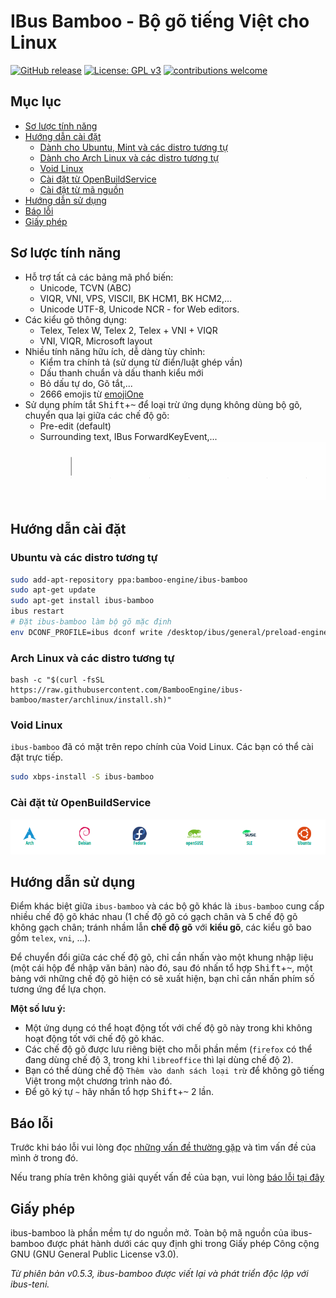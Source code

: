 IBus Bamboo - Bộ gõ tiếng Việt cho Linux
===================================
[![GitHub release](https://img.shields.io/github/release/BambooEngine/ibus-bamboo.svg)](https://github.com/BambooEngine/ibus-bamboo/releases/latest)
[![License: GPL v3](https://img.shields.io/badge/License-GPL%20v3-blue.svg)](https://opensource.org/licenses/GPL-3.0)
[![contributions welcome](https://img.shields.io/badge/contributions-welcome-brightgreen.svg?style=flat)](https://github.com/BambooEngine/ibus-bamboo)

## Mục lục

- [Sơ lược tính năng](#sơ-lược-tính-năng)
- [Hướng dẫn cài đặt](#hướng-dẫn-cài-đặt)
	- [Dành cho Ubuntu, Mint và các distro tương tự](#ubuntu-và-các-distro-tương-tự)
	- [Dành cho Arch Linux và các distro tương tự](#arch-linux-và-các-distro-tương-tự)
	- [Void Linux](#void-linux)
	- [Cài đặt từ OpenBuildService](#cài-đặt-từ-openbuildservice)
	- [Cài đặt từ mã nguồn](https://github.com/BambooEngine/ibus-bamboo/wiki/H%C6%B0%E1%BB%9Bng-d%E1%BA%ABn-c%C3%A0i-%C4%91%E1%BA%B7t-t%E1%BB%AB-m%C3%A3-ngu%E1%BB%93n)
- [Hướng dẫn sử dụng](#hướng-dẫn-sử-dụng)
- [Báo lỗi](#báo-lỗi)
- [Giấy phép](#giấy-phép)

## Sơ lược tính năng
* Hỗ trợ tất cả các bảng mã phổ biến:
  * Unicode, TCVN (ABC)
  * VIQR, VNI, VPS, VISCII, BK HCM1, BK HCM2,…
  * Unicode UTF-8, Unicode NCR - for Web editors.
* Các kiểu gõ thông dụng:
  * Telex, Telex W, Telex 2, Telex + VNI + VIQR
  * VNI, VIQR, Microsoft layout
* Nhiều tính năng hữu ích, dễ dàng tùy chỉnh:
  * Kiểm tra chính tả (sử dụng từ điển/luật ghép vần)
  * Dấu thanh chuẩn và dấu thanh kiểu mới
  * Bỏ dấu tự do, Gõ tắt,...
  * 2666 emojis từ [emojiOne](https://github.com/joypixels/emojione)
* Sử dụng phím tắt <kbd>Shift</kbd>+<kbd>~</kbd> để loại trừ ứng dụng không dùng bộ gõ, chuyển qua lại giữa các chế độ gõ:
  	* Pre-edit (default)
  	* Surrounding text, IBus ForwardKeyEvent,...
   ![ibus-bamboo](https://github.com/BambooEngine/ibus-bamboo/raw/gh-resources/demo.gif)

## Hướng dẫn cài đặt
### Ubuntu và các distro tương tự

```sh
sudo add-apt-repository ppa:bamboo-engine/ibus-bamboo
sudo apt-get update
sudo apt-get install ibus-bamboo
ibus restart
# Đặt ibus-bamboo làm bộ gõ mặc định
env DCONF_PROFILE=ibus dconf write /desktop/ibus/general/preload-engines "['BambooUs', 'Bamboo']" && gsettings set org.gnome.desktop.input-sources sources "[('xkb', 'us'), ('ibus', 'Bamboo')]"
```

### Arch Linux và các distro tương tự
```
bash -c "$(curl -fsSL https://raw.githubusercontent.com/BambooEngine/ibus-bamboo/master/archlinux/install.sh)"
```

### Void Linux
`ibus-bamboo` đã có mặt trên repo chính của Void Linux. Các bạn có thể cài đặt trực tiếp.

```sh
sudo xbps-install -S ibus-bamboo
```

### Cài đặt từ OpenBuildService
[![OpenBuildService](https://github.com/BambooEngine/ibus-bamboo/raw/gh-resources/obs.png)](https://software.opensuse.org//download.html?project=home%3Alamlng&package=ibus-bamboo)

## Hướng dẫn sử dụng
Điểm khác biệt giữa `ibus-bamboo` và các bộ gõ khác là `ibus-bamboo` cung cấp nhiều chế độ gõ khác nhau (1 chế độ gõ có gạch chân và 5 chế độ gõ không gạch chân; tránh nhầm lẫn **chế độ gõ** với **kiểu gõ**, các kiểu gõ bao gồm `telex`, `vni`, ...).

Để chuyển đổi giữa các chế độ gõ, chỉ cần nhấn vào một khung nhập liệu (một cái hộp để nhập văn bản) nào đó, sau đó nhấn tổ hợp <kbd>Shift</kbd>+<kbd>~</kbd>, một bảng với những chế độ gõ hiện có sẽ xuất hiện, bạn chỉ cần nhấn phím số tương ứng để lựa chọn.

**Một số lưu ý:**
- Một ứng dụng có thể hoạt động tốt với chế độ gõ này trong khi không hoạt động tốt với chế độ gõ khác.
- Các chế độ gõ được lưu riêng biệt cho mỗi phần mềm (`firefox` có thể đang dùng chế độ 3, trong khi `libreoffice` thì lại dùng chế độ 2).
- Bạn có thể dùng chế độ `Thêm vào danh sách loại trừ` để không gõ tiếng Việt trong một chương trình nào đó.
- Để gõ ký tự `~` hãy nhấn tổ hợp <kbd>Shift</kbd>+<kbd>~</kbd> 2 lần.

## Báo lỗi
Trước khi báo lỗi vui lòng đọc [những vấn đề thường gặp](https://github.com/BambooEngine/ibus-bamboo/wiki/C%C3%A1c-v%E1%BA%A5n-%C4%91%E1%BB%81-th%C6%B0%E1%BB%9Dng-g%E1%BA%B7p) và tìm vấn đề của mình ở trong đó.

Nếu trang phía trên không giải quyết vấn đề của bạn, vui lòng [báo lỗi tại đây](https://github.com/BambooEngine/ibus-bamboo/issues)

## Giấy phép
ibus-bamboo là phần mềm tự do nguồn mở. Toàn bộ mã nguồn của ibus-bamboo được phát hành dưới các quy định ghi trong Giấy phép Công cộng GNU (GNU General Public License v3.0).

*Từ phiên bản v0.5.3, ibus-bamboo được viết lại và phát triển độc lập với ibus-teni.*

